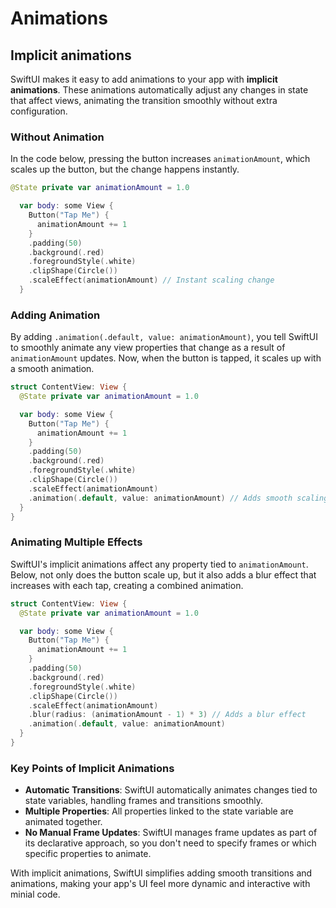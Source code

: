 # Animations

## Implicit animations

SwiftUI makes it easy to add animations to your app with **implicit animations**. These animations automatically adjust any changes in state that affect views, animating the transition smoothly without extra configuration.

### Without Animation

In the code below, pressing the button increases `animationAmount`, which scales up the button, but the change happens instantly.

```swift
@State private var animationAmount = 1.0

  var body: some View {
    Button("Tap Me") {
      animationAmount += 1
    }
    .padding(50)
    .background(.red)
    .foregroundStyle(.white)
    .clipShape(Circle())
    .scaleEffect(animationAmount) // Instant scaling change
  }
```

### Adding Animation

By adding `.animation(.default, value: animationAmount)`, you tell SwiftUI to smoothly animate any view properties that change as a result of `animationAmount` updates. Now, when the button is tapped, it scales up with a smooth animation.

```swift
struct ContentView: View {
  @State private var animationAmount = 1.0

  var body: some View {
    Button("Tap Me") {
      animationAmount += 1
    }
    .padding(50)
    .background(.red)
    .foregroundStyle(.white)
    .clipShape(Circle())
    .scaleEffect(animationAmount)
    .animation(.default, value: animationAmount) // Adds smooth scaling animation
  }
}
```

### Animating Multiple Effects

SwiftUI's implicit animations affect any property tied to `animationAmount`.
Below, not only does the button scale up, but it also adds a blur effect that increases with each tap, creating a combined animation.

```swift
struct ContentView: View {
  @State private var animationAmount = 1.0

  var body: some View {
    Button("Tap Me") {
      animationAmount += 1
    }
    .padding(50)
    .background(.red)
    .foregroundStyle(.white)
    .clipShape(Circle())
    .scaleEffect(animationAmount)
    .blur(radius: (animationAmount - 1) * 3) // Adds a blur effect
    .animation(.default, value: animationAmount)
  }
}
```

### Key Points of Implicit Animations

- **Automatic Transitions**: SwiftUI automatically animates changes tied to state variables, handling frames and transitions smoothly.
- **Multiple Properties**: All properties linked to the state variable are animated together.
- **No Manual Frame Updates**: SwiftUI manages frame updates as part of its declarative approach, so you don't need to specify frames or which specific properties to animate.

With implicit animations, SwiftUI simplifies adding smooth transitions and animations, making your app's UI feel more dynamic and interactive with minial code.